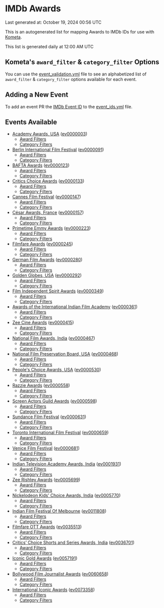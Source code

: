 # IMDb Awards

Last generated at: October 19, 2024 00:56 UTC

This is an autogenerated list for mapping Awards to IMDb IDs for use with [Kometa](https://github.com/Kometa-Team/Kometa).

This list is generated daily at 12:00 AM UTC 

## Kometa's `award_filter` & `category_filter` Options

You can use the [event_validation.yml](https://github.com/Kometa-Team/IMDb-Awards/blob/master/event_validation.yml) file to see an alphabetized list of `award_filter` & `category_filter` options available for each event.

## Adding a New Event

To add an event PR the [IMDb Event ID](https://www.imdb.com/event/all/) to the [event_ids.yml](https://github.com/Kometa-Team/IMDb-Awards/blob/master/event_ids.yml) file.

## Events Available

* [Academy Awards, USA](https://www.imdb.com/event/ev0000003) ([ev0000003](https://github.com/Kometa-Team/IMDb-Awards/blob/master/event_validation.yml#L1))
  * [Award Filters](https://github.com/Kometa-Team/IMDb-Awards/blob/master/event_validation.yml#L6)
  * [Category Filters](https://github.com/Kometa-Team/IMDb-Awards/blob/master/event_validation.yml#L14)
* [Berlin International Film Festival](https://www.imdb.com/event/ev0000091) ([ev0000091](https://github.com/Kometa-Team/IMDb-Awards/blob/master/event_validation.yml#L148))
  * [Award Filters](https://github.com/Kometa-Team/IMDb-Awards/blob/master/event_validation.yml#L152)
  * [Category Filters](https://github.com/Kometa-Team/IMDb-Awards/blob/master/event_validation.yml#L347)
* [BAFTA Awards](https://www.imdb.com/event/ev0000123) ([ev0000123](https://github.com/Kometa-Team/IMDb-Awards/blob/master/event_validation.yml#L624))
  * [Award Filters](https://github.com/Kometa-Team/IMDb-Awards/blob/master/event_validation.yml#L629)
  * [Category Filters](https://github.com/Kometa-Team/IMDb-Awards/blob/master/event_validation.yml#L662)
* [Critics Choice Awards](https://www.imdb.com/event/ev0000133) ([ev0000133](https://github.com/Kometa-Team/IMDb-Awards/blob/master/event_validation.yml#L1152))
  * [Award Filters](https://github.com/Kometa-Team/IMDb-Awards/blob/master/event_validation.yml#L1155)
  * [Category Filters](https://github.com/Kometa-Team/IMDb-Awards/blob/master/event_validation.yml#L1160)
* [Cannes Film Festival](https://www.imdb.com/event/ev0000147) ([ev0000147](https://github.com/Kometa-Team/IMDb-Awards/blob/master/event_validation.yml#L1261))
  * [Award Filters](https://github.com/Kometa-Team/IMDb-Awards/blob/master/event_validation.yml#L1266)
  * [Category Filters](https://github.com/Kometa-Team/IMDb-Awards/blob/master/event_validation.yml#L1433)
* [César Awards, France](https://www.imdb.com/event/ev0000157) ([ev0000157](https://github.com/Kometa-Team/IMDb-Awards/blob/master/event_validation.yml#L1663))
  * [Award Filters](https://github.com/Kometa-Team/IMDb-Awards/blob/master/event_validation.yml#L1666)
  * [Category Filters](https://github.com/Kometa-Team/IMDb-Awards/blob/master/event_validation.yml#L1671)
* [Primetime Emmy Awards](https://www.imdb.com/event/ev0000223) ([ev0000223](https://github.com/Kometa-Team/IMDb-Awards/blob/master/event_validation.yml#L1728))
  * [Award Filters](https://github.com/Kometa-Team/IMDb-Awards/blob/master/event_validation.yml#L1733)
  * [Category Filters](https://github.com/Kometa-Team/IMDb-Awards/blob/master/event_validation.yml#L1740)
* [Filmfare Awards](https://www.imdb.com/event/ev0000245) ([ev0000245](https://github.com/Kometa-Team/IMDb-Awards/blob/master/event_validation.yml#L2952))
  * [Award Filters](https://github.com/Kometa-Team/IMDb-Awards/blob/master/event_validation.yml#L2956)
  * [Category Filters](https://github.com/Kometa-Team/IMDb-Awards/blob/master/event_validation.yml#L2965)
* [German Film Awards](https://www.imdb.com/event/ev0000280) ([ev0000280](https://github.com/Kometa-Team/IMDb-Awards/blob/master/event_validation.yml#L3067))
  * [Award Filters](https://github.com/Kometa-Team/IMDb-Awards/blob/master/event_validation.yml#L3071)
  * [Category Filters](https://github.com/Kometa-Team/IMDb-Awards/blob/master/event_validation.yml#L3094)
* [Golden Globes, USA](https://www.imdb.com/event/ev0000292) ([ev0000292](https://github.com/Kometa-Team/IMDb-Awards/blob/master/event_validation.yml#L3167))
  * [Award Filters](https://github.com/Kometa-Team/IMDb-Awards/blob/master/event_validation.yml#L3172)
  * [Category Filters](https://github.com/Kometa-Team/IMDb-Awards/blob/master/event_validation.yml#L3180)
* [Film Independent Spirit Awards](https://www.imdb.com/event/ev0000349) ([ev0000349](https://github.com/Kometa-Team/IMDb-Awards/blob/master/event_validation.yml#L3346))
  * [Award Filters](https://github.com/Kometa-Team/IMDb-Awards/blob/master/event_validation.yml#L3349)
  * [Category Filters](https://github.com/Kometa-Team/IMDb-Awards/blob/master/event_validation.yml#L3358)
* [Awards of the International Indian Film Academy](https://www.imdb.com/event/ev0000361) ([ev0000361](https://github.com/Kometa-Team/IMDb-Awards/blob/master/event_validation.yml#L3398))
  * [Award Filters](https://github.com/Kometa-Team/IMDb-Awards/blob/master/event_validation.yml#L3400)
  * [Category Filters](https://github.com/Kometa-Team/IMDb-Awards/blob/master/event_validation.yml#L3409)
* [Zee Cine Awards](https://www.imdb.com/event/ev0000415) ([ev0000415](https://github.com/Kometa-Team/IMDb-Awards/blob/master/event_validation.yml#L3490))
  * [Award Filters](https://github.com/Kometa-Team/IMDb-Awards/blob/master/event_validation.yml#L3492)
  * [Category Filters](https://github.com/Kometa-Team/IMDb-Awards/blob/master/event_validation.yml#L3502)
* [National Film Awards, India](https://www.imdb.com/event/ev0000467) ([ev0000467](https://github.com/Kometa-Team/IMDb-Awards/blob/master/event_validation.yml#L3607))
  * [Award Filters](https://github.com/Kometa-Team/IMDb-Awards/blob/master/event_validation.yml#L3611)
  * [Category Filters](https://github.com/Kometa-Team/IMDb-Awards/blob/master/event_validation.yml#L3625)
* [National Film Preservation Board, USA](https://www.imdb.com/event/ev0000468) ([ev0000468](https://github.com/Kometa-Team/IMDb-Awards/blob/master/event_validation.yml#L3825))
  * [Award Filters](https://github.com/Kometa-Team/IMDb-Awards/blob/master/event_validation.yml#L3828)
  * [Category Filters](https://github.com/Kometa-Team/IMDb-Awards/blob/master/event_validation.yml#L3830)
* [People's Choice Awards, USA](https://www.imdb.com/event/ev0000530) ([ev0000530](https://github.com/Kometa-Team/IMDb-Awards/blob/master/event_validation.yml#L3833))
  * [Award Filters](https://github.com/Kometa-Team/IMDb-Awards/blob/master/event_validation.yml#L3836)
  * [Category Filters](https://github.com/Kometa-Team/IMDb-Awards/blob/master/event_validation.yml#L3839)
* [Razzie Awards](https://www.imdb.com/event/ev0000558) ([ev0000558](https://github.com/Kometa-Team/IMDb-Awards/blob/master/event_validation.yml#L4082))
  * [Award Filters](https://github.com/Kometa-Team/IMDb-Awards/blob/master/event_validation.yml#L4085)
  * [Category Filters](https://github.com/Kometa-Team/IMDb-Awards/blob/master/event_validation.yml#L4090)
* [Screen Actors Guild Awards](https://www.imdb.com/event/ev0000598) ([ev0000598](https://github.com/Kometa-Team/IMDb-Awards/blob/master/event_validation.yml#L4130))
  * [Award Filters](https://github.com/Kometa-Team/IMDb-Awards/blob/master/event_validation.yml#L4133)
  * [Category Filters](https://github.com/Kometa-Team/IMDb-Awards/blob/master/event_validation.yml#L4135)
* [Sundance Film Festival](https://www.imdb.com/event/ev0000631) ([ev0000631](https://github.com/Kometa-Team/IMDb-Awards/blob/master/event_validation.yml#L4161))
  * [Award Filters](https://github.com/Kometa-Team/IMDb-Awards/blob/master/event_validation.yml#L4164)
  * [Category Filters](https://github.com/Kometa-Team/IMDb-Awards/blob/master/event_validation.yml#L4214)
* [Toronto International Film Festival](https://www.imdb.com/event/ev0000659) ([ev0000659](https://github.com/Kometa-Team/IMDb-Awards/blob/master/event_validation.yml#L4326))
  * [Award Filters](https://github.com/Kometa-Team/IMDb-Awards/blob/master/event_validation.yml#L4329)
  * [Category Filters](https://github.com/Kometa-Team/IMDb-Awards/blob/master/event_validation.yml#L4385)
* [Venice Film Festival](https://www.imdb.com/event/ev0000681) ([ev0000681](https://github.com/Kometa-Team/IMDb-Awards/blob/master/event_validation.yml#L4462))
  * [Award Filters](https://github.com/Kometa-Team/IMDb-Awards/blob/master/event_validation.yml#L4467)
  * [Category Filters](https://github.com/Kometa-Team/IMDb-Awards/blob/master/event_validation.yml#L4809)
* [Indian Television Academy Awards, India](https://www.imdb.com/event/ev0001931) ([ev0001931](https://github.com/Kometa-Team/IMDb-Awards/blob/master/event_validation.yml#L5262))
  * [Award Filters](https://github.com/Kometa-Team/IMDb-Awards/blob/master/event_validation.yml#L5264)
  * [Category Filters](https://github.com/Kometa-Team/IMDb-Awards/blob/master/event_validation.yml#L5273)
* [Zee Rishtey Awards](https://www.imdb.com/event/ev0005699) ([ev0005699](https://github.com/Kometa-Team/IMDb-Awards/blob/master/event_validation.yml#L5447))
  * [Award Filters](https://github.com/Kometa-Team/IMDb-Awards/blob/master/event_validation.yml#L5449)
  * [Category Filters](https://github.com/Kometa-Team/IMDb-Awards/blob/master/event_validation.yml#L5451)
* [Nickelodeon Kids' Choice Awards, India](https://www.imdb.com/event/ev0005770) ([ev0005770](https://github.com/Kometa-Team/IMDb-Awards/blob/master/event_validation.yml#L5526))
  * [Award Filters](https://github.com/Kometa-Team/IMDb-Awards/blob/master/event_validation.yml#L5528)
  * [Category Filters](https://github.com/Kometa-Team/IMDb-Awards/blob/master/event_validation.yml#L5531)
* [Indian Film Festival Of Melbourne](https://www.imdb.com/event/ev0011808) ([ev0011808](https://github.com/Kometa-Team/IMDb-Awards/blob/master/event_validation.yml#L5566))
  * [Award Filters](https://github.com/Kometa-Team/IMDb-Awards/blob/master/event_validation.yml#L5568)
  * [Category Filters](https://github.com/Kometa-Team/IMDb-Awards/blob/master/event_validation.yml#L5580)
* [Filmfare OTT Awards](https://www.imdb.com/event/ev0035513) ([ev0035513](https://github.com/Kometa-Team/IMDb-Awards/blob/master/event_validation.yml#L5602))
  * [Award Filters](https://github.com/Kometa-Team/IMDb-Awards/blob/master/event_validation.yml#L5604)
  * [Category Filters](https://github.com/Kometa-Team/IMDb-Awards/blob/master/event_validation.yml#L5610)
* [Critics’ Choice Shorts and Series Awards, India](https://www.imdb.com/event/ev0036701) ([ev0036701](https://github.com/Kometa-Team/IMDb-Awards/blob/master/event_validation.yml#L5673))
  * [Award Filters](https://github.com/Kometa-Team/IMDb-Awards/blob/master/event_validation.yml#L5675)
  * [Category Filters](https://github.com/Kometa-Team/IMDb-Awards/blob/master/event_validation.yml#L5678)
* [Iconic Gold Awards](https://www.imdb.com/event/ev0057191) ([ev0057191](https://github.com/Kometa-Team/IMDb-Awards/blob/master/event_validation.yml#L5696))
  * [Award Filters](https://github.com/Kometa-Team/IMDb-Awards/blob/master/event_validation.yml#L5698)
  * [Category Filters](https://github.com/Kometa-Team/IMDb-Awards/blob/master/event_validation.yml#L5700)
* [Bollywood Film Journalist Awards](https://www.imdb.com/event/ev0060658) ([ev0060658](https://github.com/Kometa-Team/IMDb-Awards/blob/master/event_validation.yml#L5759))
  * [Award Filters](https://github.com/Kometa-Team/IMDb-Awards/blob/master/event_validation.yml#L5761)
  * [Category Filters](https://github.com/Kometa-Team/IMDb-Awards/blob/master/event_validation.yml#L5766)
* [International Iconic Awards](https://www.imdb.com/event/ev0073358) ([ev0073358](https://github.com/Kometa-Team/IMDb-Awards/blob/master/event_validation.yml#L5778))
  * [Award Filters](https://github.com/Kometa-Team/IMDb-Awards/blob/master/event_validation.yml#L5780)
  * [Category Filters](https://github.com/Kometa-Team/IMDb-Awards/blob/master/event_validation.yml#L5783)
